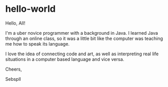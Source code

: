 # hello-world

Hello, All!

I'm a uber novice programmer with a background in Java.  I learned Java through an online class, so it was a little bit like the computer was teaching me how to speak its language.  

I love the idea of connecting code and art, as well as interpreting real life situations in a computer based language and vice versa.

Cheers,

Sebspll

